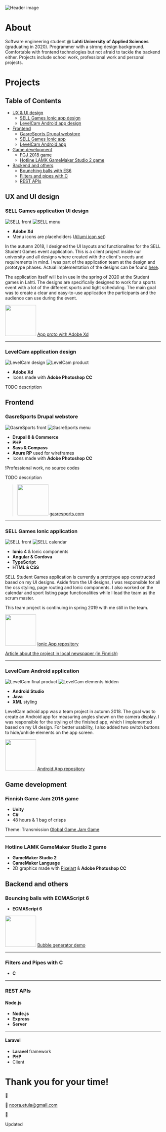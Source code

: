 ![Header image](/images/githeader.jpg "Porfolio header picture")

# About

Software engineering student @ **Lahti University of Applied Sciences** (graduating in 2020). Programmer with a strong design background. Comfortable with frontend technologies but not afraid to tackle the backend either. Projects include school work, professional work and personal projects.

# Projects

## Table of Contents

  * [UX & UI design](#UX-and-UI-design)
    * [SELL Games Ionic app design](#SELL-Games-application-UI-design)
    * [LevelCam Android app design](#LevelCam-application-design)
  * [Frontend](#Frontend)
    * [GasreSports Drupal webstore](#GasreSports-Drupal-webstore)
    * [SELL Games Ionic app](#SELL-Games-Ionic-application)
    * [LevelCam Android app](#LevelCam-Android-application)
  * [Game development](#Game-development)
    * [FGJ 2018 game](#Finnish-Game-Jam-2018-game)
    * [Hotline LAMK GameMaker Studio 2 game](#Hotline-LAMK-GameMaker-Studio-2-game)
  * [Backend and others](#Backend-and-others)
    * [Bounching balls with ES6](#Bouncing-balls-with-ECMAScript-6)
    * [Filters and pipes with C](#Filters-and-Pipes-with-C)
    * [REST APIs](#REST-APIs)

## UX and UI design

### SELL Games application UI design

![SELL front](/images/sellapp.png "SELL app front")
![SELL menu](/images/sellappmenu.png "SELL app menu")

* **Adobe Xd**
* Menu icons are placeholders ([Allumi icon set](https://www.xdguru.com/allumi-xd-icon-set/))

In the autumn 2018, I designed the UI layouts and functionalites for the SELL Student Games event application. This is a client project inside our university and all designs where created with the client's needs and requirements in mind. I was part of the application team at the design and prototype phases. Actual implementation of the designs can be found [here](#SELL-Games-Ionic-application).

The application itself will be in use in the spring of 2020 at the Student games in Lahti. The designs are specifically designed to work for a sports event with a lot of the different sports and tight scheduling. The main goal was to create a clear and easy-to-use application the participants and the audience can use during the event.

<img src="/icons/selldesignicon.png" width="100"> [App proto with Adobe Xd](https://xd.adobe.com/view/37baeee9-8750-4816-5ff9-7b09d43cb0d1-418b/)

___

### LevelCam application design

![LevelCam design](/images/levelcam-design.jpg "LevelCam App UI design")
![LevelCam product](/images/levelcam-final.jpg "LevelCam App")

* **Adobe Xd**
* Icons made with **Adobe Photoshop CC**

TODO description

## Frontend

### GasreSports Drupal webstore

![GasreSports front](/images/gasrefront.png "GasreSports front")
![GasreSports menu](/images/gasremenu.png "GasreSports menu")

* **Drupal 8 & Commerce**
* **PHP**
* **Sass & Compass**
* **Axure RP** used for wireframes
* Icons made with **Adobe Photoshop CC**

!Professional work, no source codes

TODO description

> <img src="/icons/gasreicon.png" width="100"> [gasresports.com](https://gasresports.com/)

___

### SELL Games Ionic application

![SELL front](/images/sellfront.png "SELL app front")
![SELL calendar](/images/sellcal.png "SELL app calendar")

* **Ionic 4** & Ionic components
* **Angular & Cordova**
* **TypeScript**
* **HTML & CSS**

SELL Student Games application is currently a prototype app constructed based on my UI designs. Aside from the UI designs, I was responsible for all the css styling, page routing and Ionic components. I also worked on the calendar and sport listing page functionalities while I lead the team as the scrum master.

This team project is continuing in spring 2019 with me still in the team.

<img src="/icons/sellicon.png" width="100"> [Ionic App repository](https://github.com/SELLgames/sellGames)

[Article about the project in local newspaper (in Finnish)](https://www.ess.fi/urheilu/Urheilu/art2498781)

___

### LevelCam Android application

![LevelCam final product](/images/levelcam-final.jpg "LevelCam App")
![LevelCam elements hidden](/images/levelcamhidden.jpg "LevelCam App buttons")

* **Android Studio**
* **Java**
* **XML** styling

LevelCam adroid app was a team project in autumn 2018. The goal was to create an Android app for measuring angles shown on the camera display. I was responsible for the styling of the finished app, which I implemented based on my UI design. For better usability, I also added two switch buttons to hide/unhide elements on the app screen.

<img src="/icons/levelicon.png" width="100"> [Android App repository](https://github.com/Vatupassit/levelcam)


## Game development

### Finnish Game Jam 2018 game

* **Unity**
* **C#**
* 48 hours & 1 bag of crisps

Theme: Transmission
[Global Game Jam Game](https://globalgamejam.org/2018/games/robots-mission)

___

### Hotline LAMK GameMaker Studio 2 game

* **GameMaker Studio 2**
* **GameMaker Language**
* 2D graphics made with [Pixelart](https://www.pixilart.com) & **Adobe Photoshop CC**

## Backend and others

### Bouncing balls with ECMAScript 6

* **ECMAScript 6**

<img src="/icons/bubbleicon.png" width="100"> [Bubble generator demo](http://niisku.lamk.fi/~Noora16008/demos/bubbles/)

___

### Filters and Pipes with C

* **C**

___

### REST APIs

#### Node.js 

* **Node.js**
* **Express**
* **Server**

___

#### Laravel

* **Laravel** framework
* **PHP**
* Client

# Thank you for your time!
:wave:

:email: noora.etula@gmail.com

:rainbow:

Updated